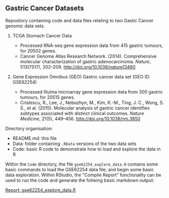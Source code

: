 ## Gastric Cancer Datasets

Repository containing code and data files relating to two Gastic Cancer genomic data sets.

1. TCGA Stomach Cancer Data
    - Processed RNA-seq gene expression data from 415 gastric tumours, for 20502 genes.
    - Cancer Genome Atlas Research Network. (2014). Comprehensive molecular characterization of gastric adenocarcinoma. _Nature_, 513(7517), 202–209. http://doi.org/10.1038/nature13480
   
2. Gene Expression Omnibus (GEO) Gastric cancer data set (GEO ID: GSE62254)
    - Processed Illuima microarray gene expression data from 300 gastric tumours, for 20515 genes.
    - Cristescu, R., Lee, J., Nebozhyn, M., Kim, K.-M., Ting, J. C., Wong, S. S., et al. (2015). Molecular analysis of gastric cancer identifies subtypes associated with distinct clinical outcomes. _Nature Medicine_, 21(5), 449–456. http://doi.org/10.1038/nm.3850 
    
Directory organisation:

  - README.md: this file
  - Data: folder containing `.RData` versions of the two data sets
  - Code: basic R code to demonstrate how to load and explore the data in R

Within the `Code` directory, the file `gse62254_explore_data.R` contains some basic commands to load the GSE62254 data file, 
and begin some basic data exploration.  Within RStudio, the "Compile Report" functionality can be used to run the code and generate the follwing basic markdown output:

[Report: gse62254_explore_data.R](Code/gse62254_explore_data.md)